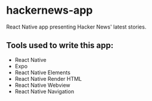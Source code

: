 # hackernews-app
React Native app presenting Hacker News' latest stories.

## Tools used to write this app:
  * React Native
  * Expo
  * React Native Elements
  * React Native Render HTML
  * React Native Webview 
  * React Native Navigation
